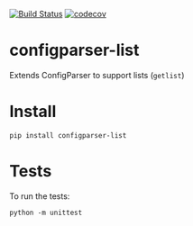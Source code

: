 [![Build Status](https://ahmad88me.semaphoreci.com/badges/configparser-list/branches/main.svg?key=1b31676d-8fc4-438c-9232-e0c63babe633)](https://ahmad88me.semaphoreci.com/projects/configparser-list)
[![codecov](https://codecov.io/gh/ahmad88me/configparser-list/branch/main/graph/badge.svg?token=OK2EPNG23U)](https://codecov.io/gh/ahmad88me/configparser-list)


# configparser-list
Extends ConfigParser to support lists (`getlist`)

# Install
`pip install configparser-list`

# Tests
To run the tests:

```
python -m unittest
```